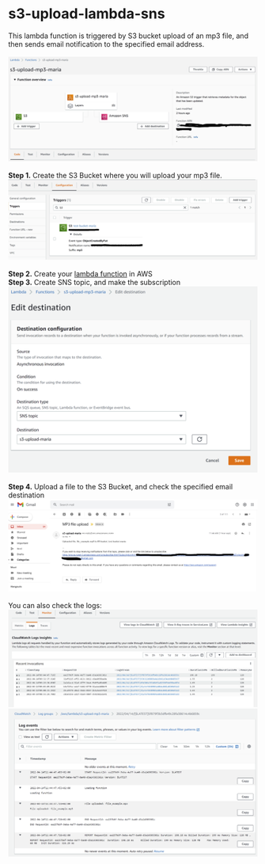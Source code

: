 # s3-upload-lambda-sns
This lambda function is triggered by S3 bucket upload of an mp3 file, and then sends email notification to the specified email address.
<br /><br />
<img src="https://github.com/MSebastian2021/s3-upload-lambda-sns/blob/main/images/lambda01.jpg">
<br /><br />
<b>Step 1.</b> Create the S3 Bucket where you will upload your mp3 file.
<br />
<img src="https://github.com/MSebastian2021/s3-upload-lambda-sns/blob/main/images/lambda02.jpg">
<br /><br />
<b>Step 2.</b> Create your <a href="https://github.com/MSebastian2021/s3-upload-lambda-sns/blob/main/lambda_function.py">lambda function</a> in AWS
<br />
<b>Step 3.</b> Create SNS topic, and make the subscription
<br />
<img src="https://github.com/MSebastian2021/s3-upload-lambda-sns/blob/main/images/lambda03.PNG">
<br /><br />
<b>Step 4.</b> Upload a file to the S3 Bucket, and check the specified email destination
<br />
<img src="https://github.com/MSebastian2021/s3-upload-lambda-sns/blob/main/images/lambda06.jpg">
<br /><br />
You can also check the logs:
<br />
<img src="https://github.com/MSebastian2021/s3-upload-lambda-sns/blob/main/images/lambda04.PNG">
<br />
<img src="https://github.com/MSebastian2021/s3-upload-lambda-sns/blob/main/images/lambda05.PNG">
